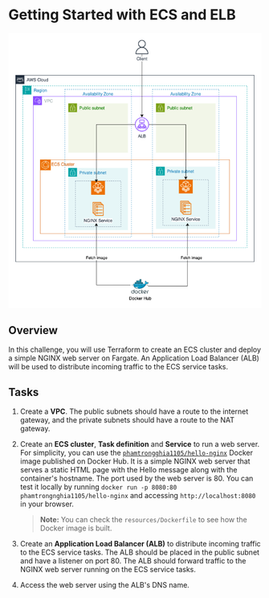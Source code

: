 # Getting Started with ECS and ELB

![diagram](diagram.png)

## Overview
In this challenge, you will use Terraform to create an ECS cluster and deploy a simple NGINX web server on Fargate.
An Application Load Balancer (ALB) will be used to distribute incoming traffic to the ECS service tasks.

## Tasks
1. Create a **VPC**. The public subnets should have a route to the internet gateway, and the private subnets should have a route to the NAT gateway.
2. Create an **ECS cluster**, **Task definition** and **Service** to run a web server. For simplicity, you can use the [`phamtrongghia1105/hello-nginx`](https://hub.docker.com/r/phamtrongnghia1105/hello-nginx) Docker image published on Docker Hub. It is a simple NGINX web server that serves a static HTML page with the Hello message along with the container's hostname. The port used by the web server is 80. You can test it locally by running `docker run -p 8080:80 phamtrongnghia1105/hello-nginx` and accessing `http://localhost:8080` in your browser. 
    > **Note:** You can check the `resources/Dockerfile` to see how the Docker image is built.

4. Create an **Application Load Balancer (ALB)** to distribute incoming traffic to the ECS service tasks. The ALB should be placed in the public subnet and have a listener on port 80. The ALB should forward traffic to the NGINX web server running on the ECS service tasks.
5. Access the web server using the ALB's DNS name.

